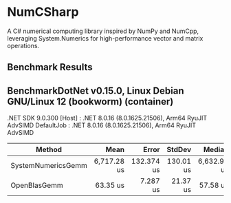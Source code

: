 # NumCSharp
A C# numerical computing library inspired by NumPy and NumCpp, leveraging System.Numerics for high-performance vector and matrix operations.

## Benchmark Results

BenchmarkDotNet v0.15.0, Linux Debian GNU/Linux 12 (bookworm) (container)
-
.NET SDK 9.0.300
  [Host]     : .NET 8.0.16 (8.0.1625.21506), Arm64 RyuJIT AdvSIMD
  DefaultJob : .NET 8.0.16 (8.0.1625.21506), Arm64 RyuJIT AdvSIMD


| Method             | Mean        | Error      | StdDev    | Median      | Gen0    | Allocated |
|------------------- |------------:|-----------:|----------:|------------:|--------:|----------:|
| SystemNumericsGemm | 6,717.28 us | 132.374 us | 130.01 us | 6,632.99 us | 15.6250 |  64.09 KB |
| OpenBlasGemm       |    63.35 us |   7.287 us |  21.37 us |    57.58 us | 15.6250 |  64.09 KB |
